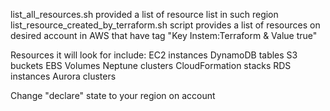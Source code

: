 
list_all_resources.sh provided a list of  resource list in such region 
list_resource_created_by_terraform.sh script provides a list of resources on desired account in AWS that have tag "Key Instem:Terraform	 & Value true"

Resources it will look for include:
EC2 instances
DynamoDB tables
S3 buckets
EBS Volumes
Neptune clusters
CloudFormation stacks
RDS instances
Aurora clusters

Change "declare" state to your region on account
